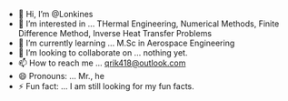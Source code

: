 - 👋 Hi, I’m @Lonkines
- 👀 I’m interested in ... THermal Engineering, Numerical Methods, Finite Difference Method, Inverse Heat Transfer Problems
- 🌱 I’m currently learning ... M.Sc in Aerospace Engineering
- 💞️ I’m looking to collaborate on ... nothing yet.
- 📫 How to reach me ... qrik418@outlook.com
- 😄 Pronouns: ... Mr., he
- ⚡ Fun fact: ... I am still looking for my fun facts.

<!---
Lonkines/Lonkines is a ✨ special ✨ repository because its `README.md` (this file) appears on your GitHub profile.
You can click the Preview link to take a look at your changes.
--->
